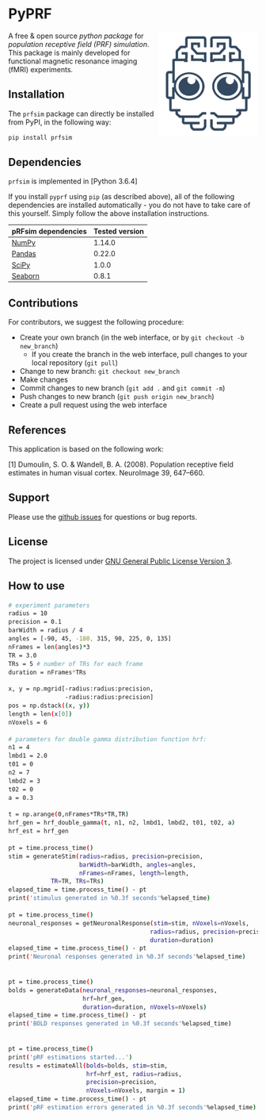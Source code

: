 # PyPRF
<img src="logo.svg" width=200 align="right" />

A free & open source *python package* for *population receptive field (PRF) simulation*. This package is mainly developed for functional magnetic resonance imaging (fMRI) experiments.

## Installation
The `prfsim` package can directly be installed from PyPI, in the following way:

```bash
pip install prfsim
```

## Dependencies
`prfsim` is implemented in [Python 3.6.4]

If you install `pyprf` using `pip` (as described above), all of the following dependencies are installed automatically - you do not have to take care of this yourself. Simply follow the above installation instructions.

| pRFsim dependencies                                   | Tested version |
|-------------------------------------------------------|----------------|
| [NumPy](http://www.numpy.org/)                        | 1.14.0         |
| [Pandas](https://pandas.pydata.org/)                  | 0.22.0         |
| [SciPy](http://www.scipy.org/)                        | 1.0.0          |
| [Seaborn](https://seaborn.pydata.org/)   		| 0.8.1          |

## Contributions

For contributors, we suggest the following procedure:

* Create your own branch (in the web interface, or by `git checkout -b new_branch`)
    * If you create the branch in the web interface, pull changes to your local repository (`git pull`)
* Change to new branch: `git checkout new_branch`
* Make changes
* Commit changes to new branch (`git add .` and `git commit -m`)
* Push changes to new branch (`git push origin new_branch`)
* Create a pull request using the web interface

## References
This application is based on the following work:

[1] Dumoulin, S. O. & Wandell, B. A. (2008). Population receptive field estimates in human visual cortex. NeuroImage 39, 647–660.

## Support
Please use the [github issues](https://github.com/arash-ash/prfsim/issues) for questions or bug reports.

## License
The project is licensed under [GNU General Public License Version 3](http://www.gnu.org/licenses/gpl.html).

## How to use
```bash
# experiment parameters
radius = 10
precision = 0.1
barWidth = radius / 4
angles = [-90, 45, -180, 315, 90, 225, 0, 135]
nFrames = len(angles)*3
TR = 3.0
TRs = 5 # number of TRs for each frame
duration = nFrames*TRs

x, y = np.mgrid[-radius:radius:precision,
                -radius:radius:precision]
pos = np.dstack((x, y))
length = len(x[0])
nVoxels = 6

# parameters for double gamma distribution function hrf:
n1 = 4
lmbd1 = 2.0
t01 = 0
n2 = 7
lmbd2 = 3
t02 = 0
a = 0.3

t = np.arange(0,nFrames*TRs*TR,TR)
hrf_gen = hrf_double_gamma(t, n1, n2, lmbd1, lmbd2, t01, t02, a)
hrf_est = hrf_gen

pt = time.process_time()
stim = generateStim(radius=radius, precision=precision,
                    barWidth=barWidth, angles=angles,
                    nFrames=nFrames, length=length,
		    TR=TR, TRs=TRs)
elapsed_time = time.process_time() - pt
print('stimulus generated in %0.3f seconds'%elapsed_time)

pt = time.process_time()
neuronal_responses = getNeuronalResponse(stim=stim, nVoxels=nVoxels,
                                        radius=radius, precision=precision,
                                        duration=duration)
elapsed_time = time.process_time() - pt
print('Neuronal responses generated in %0.3f seconds'%elapsed_time)


pt = time.process_time()
bolds = generateData(neuronal_responses=neuronal_responses,
                     hrf=hrf_gen,
                     duration=duration, nVoxels=nVoxels)
elapsed_time = time.process_time() - pt
print('BOLD responses generated in %0.3f seconds'%elapsed_time)


pt = time.process_time()
print('pRF estimations started...')
results = estimateAll(bolds=bolds, stim=stim,
                      hrf=hrf_est, radius=radius,
                      precision=precision,
                      nVoxels=nVoxels, margin = 1)
elapsed_time = time.process_time() - pt
print('pRF estimation errors generated in %0.3f seconds'%elapsed_time)
```

